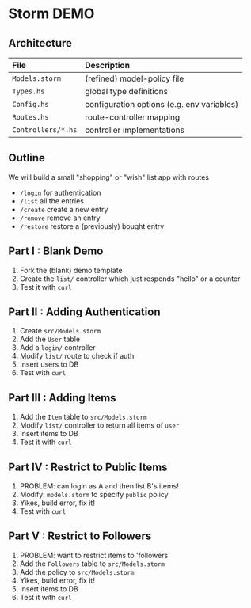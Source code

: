 # Storm DEMO

## Architecture

| **File**          | **Description**                            |
|:------------------|:-------------------------------------------|
| `Models.storm`    | (refined) model-policy file                |
| `Types.hs`        | global type definitions                    |
| `Config.hs`       | configuration options (e.g. env variables) | 
| `Routes.hs`       | route-controller mapping                   |
| `Controllers/*.hs`| controller implementations                 |

## Outline

We will build a small "shopping" or "wish" list app with routes

- `/login`    for authentication
- `/list`     all the entries
- `/create`   create a new entry
- `/remove`   remove an entry    
- `/restore`  restore a (previously) bought entry

## Part I : Blank Demo
1. Fork the (blank) demo template
2. Create the `list/` controller which just responds "hello" or a counter
3. Test it with `curl` 

## Part II : Adding Authentication
1. Create `src/Models.storm` 
2. Add the `User` table
3. Add a `login/` controller 
4. Modify `list/` route to check if auth
5. Insert users to DB
6. Test with `curl` 

## Part III : Adding Items
1. Add the `Item` table to `src/Models.storm`
2. Modify `list/` controller to return all items of `user`
3. Insert items to DB
4. Test it with `curl`

## Part IV : Restrict to Public Items
1. PROBLEM: can login as A and then list B's items!
2. Modify: `models.storm` to specify `public` policy
3. Yikes, build error, fix it!
5. Test with `curl`

## Part V : Restrict to Followers
1. PROBLEM: want to restrict items to 'followers'
2. Add the `Followers` table to `src/Models.storm`
3. Add the policy to `src/Models.storm`
4. Yikes, build error, fix it!
5. Insert items to DB
6. Test it with `curl`